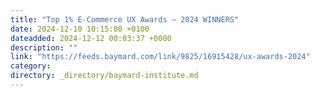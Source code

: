 ```yaml
---
title: "Top 1% E-Commerce UX Awards — 2024 WINNERS"
date: 2024-12-10 10:15:00 +0100
dateadded: 2024-12-12 00:03:37 +0000
description: ""
link: "https://feeds.baymard.com/link/9825/16915428/ux-awards-2024"
category:
directory: _directory/baymard-institute.md
---
```

